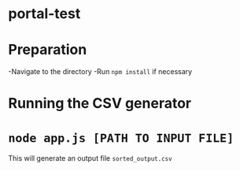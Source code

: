 # portal-test

# Preparation

-Navigate to the directory
-Run `npm install` if necessary

# Running the CSV generator

# `node app.js [PATH TO INPUT FILE]`

This will generate an output file `sorted_output.csv`

